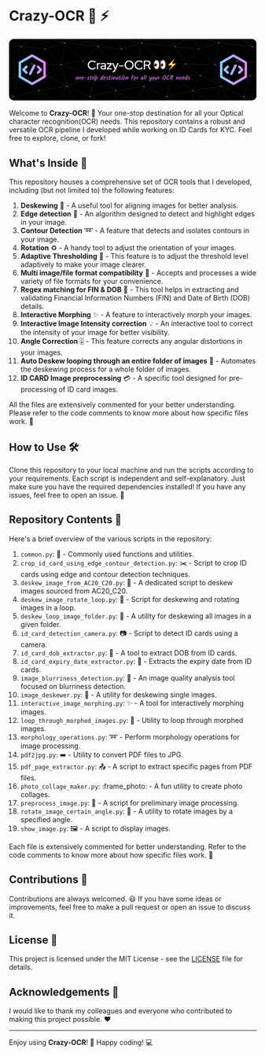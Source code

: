 # Crazy-OCR :eyes: :zap:
![Header](./header.png)

Welcome to **Crazy-OCR**! :wave: Your one-stop destination for all your Optical character recognition(OCR) needs. This repository contains a robust and versatile OCR pipeline I developed while working on ID Cards for KYC. Feel free to explore, clone, or fork! 

## What's Inside :mag_right:
This repository houses a comprehensive set of OCR tools that I developed, including (but not limited to) the following features:

1. **Deskewing** :straight_ruler: - A useful tool for aligning images for better analysis.
2. **Edge detection** :triangular_ruler: - An algorithm designed to detect and highlight edges in your image.
3. **Contour Detection** :loop: - A feature that detects and isolates contours in your image.
4. **Rotation** :recycle: - A handy tool to adjust the orientation of your images.
5. **Adaptive Thresholding** :low_brightness: - This feature is to adjust the threshold level adaptively to make your image clearer.
6. **Multi image/file format compatibility** :file_folder: - Accepts and processes a wide variety of file formats for your convenience.
7. **Regex matching for FIN & DOB** :1234: - This tool helps in extracting and validating Financial Information Numbers (FIN) and Date of Birth (DOB) details.
8. **Interactive Morphing** :sparkles: - A feature to interactively morph your images.
9. **Interactive Image Intensity correction** :bulb: - An interactive tool to correct the intensity of your image for better visibility.
10. **Angle Correction** :level_slider: - This feature corrects any angular distortions in your images.
11. **Auto Deskew looping through an entire folder of images** :repeat: - Automates the deskewing process for a whole folder of images.
12. **ID CARD Image preprocessing** :credit_card: - A specific tool designed for pre-processing of ID card images.

All the files are extensively commented for your better understanding. Please refer to the code comments to know more about how specific files work. :notebook:

## How to Use :hammer_and_wrench:

Clone this repository to your local machine and run the scripts according to your requirements. Each script is independent and self-explanatory. Just make sure you have the required dependencies installed! If you have any issues, feel free to open an issue. :memo:

## Repository Contents :file_folder:

Here's a brief overview of the various scripts in the repository:

1. `common.py`: :wrench: - Commonly used functions and utilities.
2. `crop_id_card_using_edge_contour_detection.py`: :scissors: - Script to crop ID cards using edge and contour detection techniques.
3. `deskew_image_from_AC20_C20.py`: :straight_ruler: - A dedicated script to deskew images sourced from AC20_C20.
4. `deskew_image_rotate_loop.py`: :arrows_counterclockwise: - Script for deskewing and rotating images in a loop.
5. `deskew_loop_image_folder.py`: :file_folder: - A utility for deskewing all images in a given folder.
6. `id_card_detection_camera.py`: :camera: - Script to detect ID cards using a camera.
7. `id_card_dob_extractor.py`: :birthday: - A tool to extract DOB from ID cards.
8. `id_card_expiry_date_extractor.py`: :calendar: - Extracts the expiry date from ID cards.
9. `image_blurriness_detection.py`: :mag_right: - An image quality analysis tool focused on blurriness detection.
10. `image_deskewer.py`: :triangular_ruler: - A utility for deskewing single images.
11. `interactive_image_morphing.py`: :sparkles: - A tool for interactively morphing images.
12. `loop_through_morphed_images.py`: :repeat: - Utility to loop through morphed images.
13. `morphology_operations.py`: :loop: - Perform morphology operations for image processing.
14. `pdf2jpg.py`: :arrow_right: - Utility to convert PDF files to JPG.
15. `pdf_page_extractor.py`: :outbox_tray: - A script to extract specific pages from PDF files.
16. `photo_collage_maker.py`: :frame_photo: - A fun utility to create photo collages.
17. `preprocess_image.py`: :art: - A script for preliminary image processing.
18. `rotate_image_certain_angle.py`: :arrows_counterclockwise: - A utility to rotate images by a specified angle.
19. `show_image.py`: :framed_picture: - A script to display images.

Each file is extensively commented for better understanding. Refer to the code comments to know more about how specific files work. :notebook:

## Contributions :handshake:

Contributions are always welcomed. :smiley: If you have some ideas or improvements, feel free to make a pull request or open an issue to discuss it.

## License :page_facing_up:

This project is licensed under the MIT License - see the [LICENSE](LICENSE) file for details.

## Acknowledgements :star2:

I would like to thank my colleagues and everyone who contributed to making this project possible. :heart:

---

Enjoy using **Crazy-OCR**! :tada: Happy coding! :computer:
